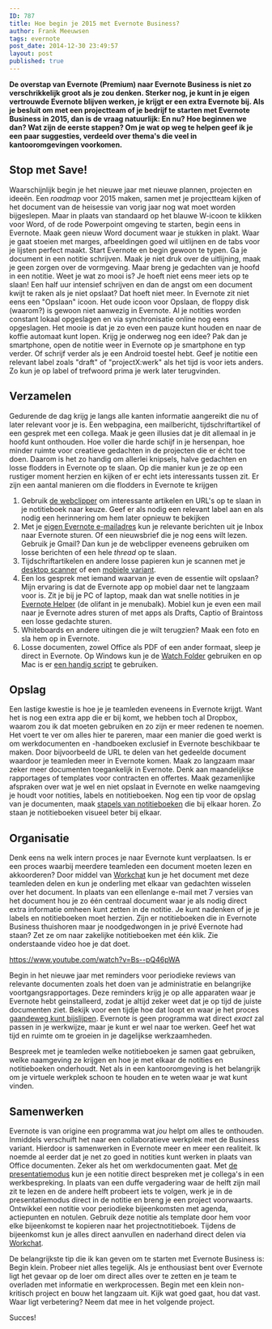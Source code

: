 ```yaml
---
ID: 787
title: Hoe begin je 2015 met Evernote Business?
author: Frank Meeuwsen
tags: evernote
post_date: 2014-12-30 23:49:57
layout: post
published: true
---
```

<strong>De overstap van Evernote (Premium) naar Evernote Business is niet zo verschrikkelijk groot als je zou denken. Sterker nog, je kunt in je eigen vertrouwde Evernote blijven werken, je krijgt er een extra Evernote bij. Als je besluit om met een projectteam of je bedrijf te starten met Evernote Business in 2015, dan is de vraag natuurlijk: En nu? Hoe beginnen we dan? Wat zijn de eerste stappen? Om je wat op weg te helpen geef ik je een paar suggesties, verdeeld over thema's die veel in kantooromgevingen voorkomen.</strong></p>

<!--more-->

<h2 id="stopmetsave">Stop met Save!</h2>

Waarschijnlijk begin je het nieuwe jaar met nieuwe plannen, projecten en ideeën. Een <em>roadmap</em> voor 2015 maken, samen met je projectteam kijken of het document van de heisessie van vorig jaar nog wat moet worden bijgeslepen. Maar in plaats van standaard op het blauwe W-icoon te klikken voor Word, of de rode Powerpoint omgeving te starten, begin eens in Evernote. Maak geen nieuw Word document waar je stukken in plakt. Waar je gaat stoeien met marges, afbeeldingen goed wil uitlijnen en de tabs voor je lijsten perfect maakt. Start Evernote en begin gewoon te typen. Ga je document in een notitie schrijven. Maak je niet druk over de uitlijning, maak je geen zorgen over de vormgeving. Maar breng je gedachten van je hoofd in een notitie. Weet je wat zo mooi is? Je hoeft niet eens meer iets op te slaan! Een half uur intensief schrijven en dan de angst om een document kwijt te raken als je niet opslaat? Dat hoeft niet meer. In Evernote zit niet eens een "Opslaan" icoon. Het oude icoon voor Opslaan, de floppy disk (waarom?) is gewoon niet aanwezig in Evernote. Al je notities worden constant lokaal opgeslagen en via synchronisatie online nog eens opgeslagen. Het mooie is dat je zo even een pauze kunt houden en naar de koffie automaat kunt lopen. Krijg je onderweg nog een idee? Pak dan je smartphone, open de notitie weer in Evernote op je smartphone en typ verder. Of schrijf verder als je een Android toestel hebt. Geef je notitie een relevant label zoals "draft" of "projectX:werk" als het tijd is voor iets anders. Zo kun je op label of trefwoord prima je werk later terugvinden.

<h2 id="verzamelen">Verzamelen</h2>

Gedurende de dag krijg je langs alle kanten informatie aangereikt die nu of later relevant voor je is. Een webpagina, een mailbericht, tijdschriftartikel of een gesprek met een collega. Maak je geen illusies dat je dit allemaal in je hoofd kunt onthouden. Hoe voller die harde schijf in je hersenpan, hoe minder ruimte voor creatieve gedachten in de projecten die er écht toe doen. Daarom is het zo handig om allerlei knipsels, halve gedachten en losse flodders in Evernote op te slaan. Op die manier kun je ze op een rustiger moment herzien en kijken of er echt iets interessants tussen zit. Er zijn een aantal manieren om die flodders in Evernote te krijgen

<ol>
<li>Gebruik <a href="http://allesonthouden.nl/evernotecollection-webclipper/">de webclipper</a> om interessante artikelen en URL's op te slaan in je notitieboek naar keuze. Geef er als nodig een relevant label aan en als nodig een herinnering om hem later opnieuw te bekijken</li>
<li>Met je <a href="http://allesonthouden.nl/evernote-en-email/">eigen Evernote e-mailadres</a> kun je relevante berichten uit je Inbox naar Evernote sturen. Of een nieuwsbrief die je nog eens wilt lezen. Gebruik je Gmail? Dan kun je de webclipper eveneens gebruiken om losse berichten of een hele <em>thread</em> op te slaan.</li>
<li>Tijdschriftartikelen en andere losse papieren kun je scannen met je <a href="http://allesonthouden.nl/evernotecollection-fujitsu-scansnap-evernote-edition/">desktop scanner</a> of een <a href="http://allesonthouden.nl/scan-je-bonnetjes-naar-evernote-via-je-telefoon/">mobiele variant</a>.</li>
<li>Een los gesprek met iemand waarvan je even de essentie wilt opslaan? Mijn ervaring is dat de Evernote app op mobiel daar net te langzaam voor is. Zit je bij je PC of laptop, maak dan wat snelle notities in je <a href="http://allesonthouden.nl/de-belangrijkste-sneltoetsen-evernote/">Evernote Helper</a> (de olifant in je menubalk). Mobiel kun je even een mail naar je Evernote adres sturen of met apps als Drafts, Captio of Braintoss een losse gedachte sturen.</li>
<li>Whiteboards en andere uitingen die je wilt terugzien? Maak een foto en sla hem op in Evernote.</li>
<li>Losse documenten, zowel Office als PDF of een ander formaat, sleep je direct in Evernote. Op Windows kun je de <a href="http://allesonthouden.nl/automatisch-bestanden-importeren-in-evernote-windows/">Watch Folder</a> gebruiken en op Mac is er <a href="http://allesonthouden.nl/importeer-in-osx/">een handig script</a> te gebruiken.</li>
</ol>

<h2 id="opslag">Opslag</h2>

Een lastige kwestie is hoe je je teamleden eveneens in Evernote krijgt. Want het is nog een extra app die er bij komt, we hebben toch al Dropbox, waarom zou ik dat moeten gebruiken en zo zijn er meer redenen te noemen. Het voert te ver om alles hier te pareren, maar een manier die goed werkt is om werkdocumenten en -handboeken exclusief in Evernote beschikbaar te maken. Door bijvoorbeeld de URL te delen van het gedeelde document waardoor je teamleden meer in Evernote komen. Maak zo langzaam maar zeker meer documenten toegankelijk in Evernote. Denk aan maandelijkse rapportages of templates voor contracten en offertes. Maak gezamenlijke afspraken over wat je wel en niet opslaat in Evernote en welke naamgeving je houdt voor notities, labels en notitieboeken.
Nog een tip voor de opslag van je documenten, maak <a href="http://allesonthouden.nl/stapels-notitieboeken-evernote/">stapels van notitieboeken</a> die bij elkaar horen. Zo staan je notitieboeken visueel beter bij elkaar.

<h2 id="organisatie">Organisatie</h2>

Denk eens na welk intern proces je naar Evernote kunt verplaatsen. Is er een proces waarbij meerdere teamleden een document moeten lezen en akkoorderen? Door middel van <a href="http://allesonthouden.nl/work-chat-brengt-het-gesprek-naar-evernote/">Workchat</a> kun je het document met deze teamleden delen en kun je onderling met elkaar van gedachten wisselen over het document. In plaats van een ellenlange e-mail met 7 versies van het document hou je zo één centraal document waar je als nodig direct extra informatie omheen kunt zetten in de notitie.
Je kunt nadenken of je je labels en notitieboeken moet herzien. Zijn er notitieboeken die in Evernote Business thuishoren maar je noodgedwongen in je privé Evernote had staan? Zet ze om naar zakelijke notitieboeken met één klik. Zie onderstaande video hoe je dat doet.

https://www.youtube.com/watch?v=Bs--pQ46pWA

Begin in het nieuwe jaar met reminders voor periodieke reviews van relevante documenten zoals het doen van je administratie en belangrijke voortgangsrapportages. Deze reminders krijg je op alle apparaten waar je Evernote hebt geinstalleerd, zodat je altijd zeker weet dat je op tijd de juiste documenten ziet. Bekijk voor een tijdje hoe dat loopt en waar je het proces <a href="http://allesonthouden.nl/leestekens-evernote/">gaandeweg kunt bijslijpen</a>. Evernote is geen programma wat direct <em>exact</em> zal passen in je werkwijze, maar je kunt er wel naar toe werken. Geef het wat tijd en ruimte om te groeien in je dagelijkse werkzaamheden.

Bespreek met je teamleden welke notitieboeken je samen gaat gebruiken, welke naamgeving ze krijgen en hoe je met elkaar de notities en notitieboeken onderhoudt. Net als in een kantooromgeving is het belangrijk om je virtuele werkplek schoon te houden en te weten waar je wat kunt vinden.

<h2 id="samenwerken">Samenwerken</h2>

Evernote is van origine een programma wat <em>jou</em> helpt om alles te onthouden. Inmiddels verschuift het naar een collaboratieve werkplek met de Business variant. Hierdoor is samenwerken in Evernote meer en meer een realiteit.
Ik noemde al eerder dat je net zo goed in notities kunt werken in plaats van Office documenten. Zeker als het om werkdocumenten gaat. Met <a href="http://allesonthouden.nl/presenteren-evernote-vernieuwd/">de presentatiemodus</a> kun je een notitie direct bespreken met je collega's in een werkbespreking. In plaats van een duffe vergadering waar de helft zijn mail zit te lezen en de andere helft probeert iets te volgen, werk je in de presentatiemodus direct in de notitie en breng je een project voorwaarts.
Ontwikkel een notitie voor periodieke bijeenkomsten met agenda, actiepunten en notulen. Gebruik deze notitie als template door hem voor elke bijeenkomst te kopieren naar het projectnotitieboek. Tijdens de bijeenkomst kun je alles direct aanvullen en naderhand direct delen via <a href="http://allesonthouden.nl/work-chat-brengt-het-gesprek-naar-evernote/">Workchat</a>.

De belangrijkste tip die ik kan geven om te starten met Evernote Business is: Begin klein. Probeer niet alles tegelijk. Als je enthousiast bent over Evernote ligt het gevaar op de loer om direct alles over te zetten en je team te overladen met informatie en werkprocessen. Begin met een klein non-kritisch project en bouw het langzaam uit. Kijk wat goed gaat, hou dat vast. Waar ligt verbetering? Neem dat mee in het volgende project.

Succes!
